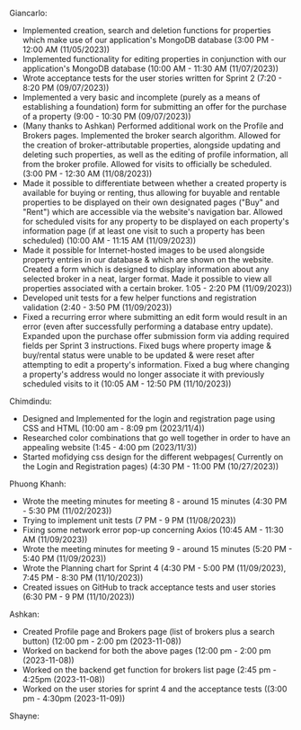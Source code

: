 Giancarlo:
- Implemented creation, search and deletion functions for properties which make use of our application's MongoDB database (3:00 PM - 12:00 AM (11/05/2023))
- Implemented functionality for editing properties in conjunction with our application's MongoDB database (10:00 AM - 11:30 AM (11/07/2023))
- Wrote acceptance tests for the user stories written for Sprint 2 (7:20 - 8:20 PM (09/07/2023))
- Implemented a very basic and incomplete (purely as a means of establishing a foundation) form for submitting an offer for the purchase of a property (9:00 - 10:30 PM (09/07/2023))
- (Many thanks to Ashkan) Performed additional work on the Profile and Brokers pages. Implemented the broker search algorithm. Allowed for the creation of broker-attributable properties, alongside updating and deleting such properties, as well as the editing of profile information, all from the broker profile. Allowed for visits to officially be scheduled. (3:00 PM - 12:30 AM (11/08/2023))
- Made it possible to differentiate between whether a created property is available for buying or renting, thus allowing for buyable and rentable properties to be displayed on their own designated pages ("Buy" and "Rent") which are accessible via the website's navigation bar. Allowed for scheduled visits for any property to be displayed on each property's information page (if at least one visit to such a property has been scheduled) (10:00 AM - 11:15 AM (11/09/2023))
- Made it possible for Internet-hosted images to be used alongside property entries in our database & which are shown on the website. Created a form which is designed to display information about any selected broker in a neat, larger format. Made it possible to view all properties associated with a certain broker. 1:05 - 2:20 PM (11/09/2023))
- Developed unit tests for a few helper functions and registration validation (2:40 - 3:50 PM (11/09/2023))
- Fixed a recurring error where submitting an edit form would result in an error (even after successfully performing a database entry update). Expanded upon the purchase offer submission form via adding required fields per Sprint 3 instructions. Fixed bugs where property image & buy/rental status were unable to be updated & were reset after attempting to edit a property's information. Fixed a bug where changing a property's address would no longer associate it with previously scheduled visits to it (10:05 AM - 12:50 PM (11/10/2023))

Chimdindu:
- Designed and Implemented for the login and registration page using CSS and HTML (10:00 am - 8:09 pm (2023/11/4))
- Researched color combinations that go well together in order to have an appealing website (1:45 - 4:00 pm (2023/11/3))
- Started mofidying css design for the different webpages( Currently on the Login and Registration pages) (4:30 PM - 11:00 PM (10/27/2023))

Phuong Khanh:
- Wrote the meeting minutes for meeting 8 - around 15 minutes (4:30 PM - 5:30 PM (11/02/2023))
- Trying to implement unit tests (7 PM - 9 PM (11/08/2023))
- Fixing some network error pop-up concerning Axios (10:45 AM - 11:30 AM (11/09/2023))
- Wrote the meeting minutes for meeting 9 - around 15 minutes (5:20 PM - 5:40 PM (11/09/2023))
- Wrote the Planning chart for Sprint 4 (4:30 PM - 5:00 PM (11/09/2023), 7:45 PM - 8:30 PM (11/10/2023))
- Created issues on GitHub to track acceptance tests and user stories (6:30 PM - 9 PM (11/10/2023))


Ashkan: 
- Created Profile page and Brokers page (list of brokers plus a search button) (12:00 pm - 2:00 pm (2023-11-08))
- Worked on backend for both the above pages (12:00 pm - 2:00 pm (2023-11-08))
- Worked on the backend get function for brokers list page (2:45 pm - 4:25pm (2023-11-08))
- Worked on the user stories for sprint 4 and the acceptance tests ((3:00 pm - 4:30pm (2023-11-09))

Shayne:
